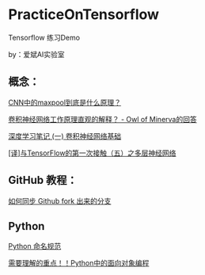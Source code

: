 ﻿# PracticeOnTensorflow

Tensorflow 练习Demo

by：爱斌AI实验室


## 概念：

[CNN中的maxpool到底是什么原理？](http://www.techweb.com.cn/network/system/2017-07-13/2556494.shtml)

[卷积神经网络工作原理直观的解释？ - Owl of Minerva的回答](https://www.zhihu.com/question/39022858/answer/224446917)


[深度学习笔记 (一) 卷积神经网络基础](http://www.cnblogs.com/rgvb178/p/6017991.html)

[[译]与TensorFlow的第一次接触（五）之多层神经网络](https://www.jianshu.com/p/3b611043cbae)

## GitHub 教程：

[如何同步 Github fork 出来的分支](https://jinlong.github.io/2015/10/12/syncing-a-fork/)


## Python
[Python 命名规范](https://www.jianshu.com/p/50b813dd6fbe)

[需要理解的重点！！Python中的面向对象编程](http://yangcongchufang.com/%E9%AB%98%E7%BA%A7python%E7%BC%96%E7%A8%8B%E5%9F%BA%E7%A1%80/python-object-class.html)